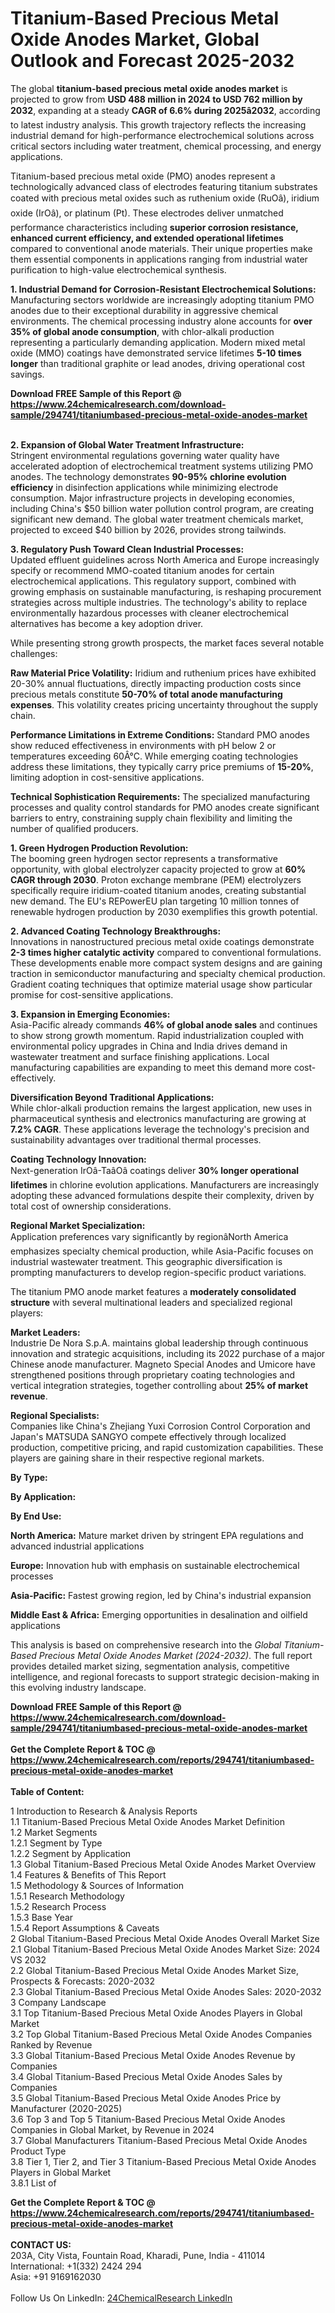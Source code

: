<h1>Titanium-Based Precious Metal Oxide Anodes Market, Global Outlook and Forecast 2025-2032</h1><p>The global <strong>titanium-based precious metal oxide anodes market</strong> is projected to grow from <strong>USD 488 million in 2024 to USD 762 million by 2032</strong>, expanding at a steady <strong>CAGR of 6.6% during 2025â2032</strong>, according to latest industry analysis. This growth trajectory reflects the increasing industrial demand for high-performance electrochemical solutions across critical sectors including water treatment, chemical processing, and energy applications.</p><p>Titanium-based precious metal oxide (PMO) anodes represent a technologically advanced class of electrodes featuring titanium substrates coated with precious metal oxides such as ruthenium oxide (RuOâ), iridium oxide (IrOâ), or platinum (Pt). These electrodes deliver unmatched performance characteristics including <strong>superior corrosion resistance, enhanced current efficiency, and extended operational lifetimes</strong> compared to conventional anode materials. Their unique properties make them essential components in applications ranging from industrial water purification to high-value electrochemical synthesis.</p><p><strong>1. Industrial Demand for Corrosion-Resistant Electrochemical Solutions:</strong><br>
Manufacturing sectors worldwide are increasingly adopting titanium PMO anodes due to their exceptional durability in aggressive chemical environments. The chemical processing industry alone accounts for <strong>over 35% of global anode consumption</strong>, with chlor-alkali production representing a particularly demanding application. Modern mixed metal oxide (MMO) coatings have demonstrated service lifetimes <strong>5-10 times longer</strong> than traditional graphite or lead anodes, driving operational cost savings.</p><div><b>Download FREE Sample of this Report @ 
            <a href="https://www.24chemicalresearch.com/download-sample/294741/titaniumbased-precious-metal-oxide-anodes-market">
            https://www.24chemicalresearch.com/download-sample/294741/titaniumbased-precious-metal-oxide-anodes-market</a></b></div><br><p><strong>2. Expansion of Global Water Treatment Infrastructure:</strong><br>
Stringent environmental regulations governing water quality have accelerated adoption of electrochemical treatment systems utilizing PMO anodes. The technology demonstrates <strong>90-95% chlorine evolution efficiency</strong> in disinfection applications while minimizing electrode consumption. Major infrastructure projects in developing economies, including China's $50 billion water pollution control program, are creating significant new demand. The global water treatment chemicals market, projected to exceed $40 billion by 2026, provides strong tailwinds.</p><p><strong>3. Regulatory Push Toward Clean Industrial Processes:</strong><br>
Updated effluent guidelines across North America and Europe increasingly specify or recommend MMO-coated titanium anodes for certain electrochemical applications. This regulatory support, combined with growing emphasis on sustainable manufacturing, is reshaping procurement strategies across multiple industries. The technology's ability to replace environmentally hazardous processes with cleaner electrochemical alternatives has become a key adoption driver.</p><p>While presenting strong growth prospects, the market faces several notable challenges:</p><p><strong>Raw Material Price Volatility:</strong> Iridium and ruthenium prices have exhibited 20-30% annual fluctuations, directly impacting production costs since precious metals constitute <strong>50-70% of total anode manufacturing expenses</strong>. This volatility creates pricing uncertainty throughout the supply chain.</p><p><strong>Performance Limitations in Extreme Conditions:</strong> Standard PMO anodes show reduced effectiveness in environments with pH below 2 or temperatures exceeding 60Â°C. While emerging coating technologies address these limitations, they typically carry price premiums of <strong>15-20%</strong>, limiting adoption in cost-sensitive applications.</p><p><strong>Technical Sophistication Requirements:</strong> The specialized manufacturing processes and quality control standards for PMO anodes create significant barriers to entry, constraining supply chain flexibility and limiting the number of qualified producers.</p><p><strong>1. Green Hydrogen Production Revolution:</strong><br>
The booming green hydrogen sector represents a transformative opportunity, with global electrolyzer capacity projected to grow at <strong>60% CAGR through 2030</strong>. Proton exchange membrane (PEM) electrolyzers specifically require iridium-coated titanium anodes, creating substantial new demand. The EU's REPowerEU plan targeting 10 million tonnes of renewable hydrogen production by 2030 exemplifies this growth potential.</p><p><strong>2. Advanced Coating Technology Breakthroughs:</strong><br>
Innovations in nanostructured precious metal oxide coatings demonstrate <strong>2-3 times higher catalytic activity</strong> compared to conventional formulations. These developments enable more compact system designs and are gaining traction in semiconductor manufacturing and specialty chemical production. Gradient coating techniques that optimize material usage show particular promise for cost-sensitive applications.</p><p><strong>3. Expansion in Emerging Economies:</strong><br>
Asia-Pacific already commands <strong>46% of global anode sales</strong> and continues to show strong growth momentum. Rapid industrialization coupled with environmental policy upgrades in China and India drives demand in wastewater treatment and surface finishing applications. Local manufacturing capabilities are expanding to meet this demand more cost-effectively.</p><p><strong>Diversification Beyond Traditional Applications:</strong><br>
	While chlor-alkali production remains the largest application, new uses in pharmaceutical synthesis and electronics manufacturing are growing at <strong>7.2% CAGR</strong>. These applications leverage the technology's precision and sustainability advantages over traditional thermal processes.</p><p><strong>Coating Technology Innovation:</strong><br>
	Next-generation IrOâ-TaâOâ coatings deliver <strong>30% longer operational lifetimes</strong> in chlorine evolution applications. Manufacturers are increasingly adopting these advanced formulations despite their complexity, driven by total cost of ownership considerations.</p><p><strong>Regional Market Specialization:</strong><br>
	Application preferences vary significantly by regionâNorth America emphasizes specialty chemical production, while Asia-Pacific focuses on industrial wastewater treatment. This geographic diversification is prompting manufacturers to develop region-specific product variations.</p><p>The titanium PMO anode market features a <strong>moderately consolidated structure</strong> with several multinational leaders and specialized regional players:</p><p><strong>Market Leaders:</strong><br>
Industrie De Nora S.p.A. maintains global leadership through continuous innovation and strategic acquisitions, including its 2022 purchase of a major Chinese anode manufacturer. Magneto Special Anodes and Umicore have strengthened positions through proprietary coating technologies and vertical integration strategies, together controlling about <strong>25% of market revenue</strong>.</p><p><strong>Regional Specialists:</strong><br>
Companies like China's Zhejiang Yuxi Corrosion Control Corporation and Japan's MATSUDA SANGYO compete effectively through localized production, competitive pricing, and rapid customization capabilities. These players are gaining share in their respective regional markets.</p><p><strong>By Type:</strong></p><p><strong>By Application:</strong></p><p><strong>By End Use:</strong></p><p><strong>North America:</strong> Mature market driven by stringent EPA regulations and advanced industrial applications</p><p><strong>Europe:</strong> Innovation hub with emphasis on sustainable electrochemical processes</p><p><strong>Asia-Pacific:</strong> Fastest growing region, led by China's industrial expansion</p><p><strong>Middle East &amp; Africa:</strong> Emerging opportunities in desalination and oilfield applications</p><p>This analysis is based on comprehensive research into the <em>Global Titanium-Based Precious Metal Oxide Anodes Market (2024-2032)</em>. The full report provides detailed market sizing, segmentation analysis, competitive intelligence, and regional forecasts to support strategic decision-making in this evolving industry landscape.</p><div><b>Download FREE Sample of this Report @ 
            <a href="https://www.24chemicalresearch.com/download-sample/294741/titaniumbased-precious-metal-oxide-anodes-market">
            https://www.24chemicalresearch.com/download-sample/294741/titaniumbased-precious-metal-oxide-anodes-market</a></b></div><br><div><b>Get the Complete Report & TOC @ 
            <a href="https://www.24chemicalresearch.com/reports/294741/titaniumbased-precious-metal-oxide-anodes-market">
            https://www.24chemicalresearch.com/reports/294741/titaniumbased-precious-metal-oxide-anodes-market</a></b></div><br>
            <b>Table of Content:</b><p>1 Introduction to Research & Analysis Reports<br />
 1.1 Titanium-Based Precious Metal Oxide Anodes Market Definition<br />
 1.2 Market Segments<br />
 1.2.1 Segment by Type<br />
 1.2.2 Segment by Application<br />
 1.3 Global Titanium-Based Precious Metal Oxide Anodes Market Overview<br />
 1.4 Features & Benefits of This Report<br />
 1.5 Methodology & Sources of Information<br />
 1.5.1 Research Methodology<br />
 1.5.2 Research Process<br />
 1.5.3 Base Year<br />
 1.5.4 Report Assumptions & Caveats<br />
2 Global Titanium-Based Precious Metal Oxide Anodes Overall Market Size<br />
 2.1 Global Titanium-Based Precious Metal Oxide Anodes Market Size: 2024 VS 2032<br />
 2.2 Global Titanium-Based Precious Metal Oxide Anodes Market Size, Prospects & Forecasts: 2020-2032<br />
 2.3 Global Titanium-Based Precious Metal Oxide Anodes Sales: 2020-2032<br />
3 Company Landscape<br />
 3.1 Top Titanium-Based Precious Metal Oxide Anodes Players in Global Market<br />
 3.2 Top Global Titanium-Based Precious Metal Oxide Anodes Companies Ranked by Revenue<br />
 3.3 Global Titanium-Based Precious Metal Oxide Anodes Revenue by Companies<br />
 3.4 Global Titanium-Based Precious Metal Oxide Anodes Sales by Companies<br />
 3.5 Global Titanium-Based Precious Metal Oxide Anodes Price by Manufacturer (2020-2025)<br />
 3.6 Top 3 and Top 5 Titanium-Based Precious Metal Oxide Anodes Companies in Global Market, by Revenue in 2024<br />
 3.7 Global Manufacturers Titanium-Based Precious Metal Oxide Anodes Product Type<br />
 3.8 Tier 1, Tier 2, and Tier 3 Titanium-Based Precious Metal Oxide Anodes Players in Global Market<br />
 3.8.1 List of</p><div><b>Get the Complete Report & TOC @ 
            <a href="https://www.24chemicalresearch.com/reports/294741/titaniumbased-precious-metal-oxide-anodes-market">
            https://www.24chemicalresearch.com/reports/294741/titaniumbased-precious-metal-oxide-anodes-market</a></b></div><br><b>CONTACT US:</b><br>
            203A, City Vista, Fountain Road, Kharadi, Pune, India - 411014<br>
            International: +1(332) 2424 294<br>
            Asia: +91 9169162030 <br><br>
            Follow Us On LinkedIn: <a href="https://www.linkedin.com/company/24chemicalresearch/">24ChemicalResearch LinkedIn</a>